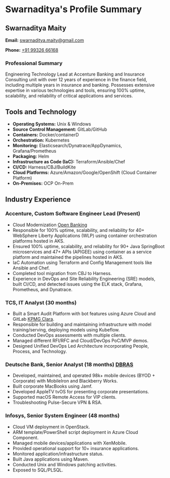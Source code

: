# Swarnaditya's Profile Summary

## Swarnaditya Maity

**Email:** [swarnaditya.maity@gmail.com](mailto:swarnaditya.maity@gmail.com)

**Phone:** [+91 99326 66168](tel:+919932666168)

### Professional Summary

Engineering Technology Lead at Accenture Banking and Insurance Consulting unit with over 12 years of experience in the finance field, including multiple years in insurance and banking. Possesses extensive expertise in various technologies and tools, ensuring 100% uptime, scalability, and reliability of critical applications and services.

## Tools and Technology

- **Operating Systems:** Unix & Windows
- **Source Control Management:** GitLab/GitHub
- **Containers:** Docker/containerD
- **Orchestration:** Kubernetes
- **Monitoring:** Elasticsearch/Dynatrace/AppDynamics, Grafana/Prometheus
- **Packaging:** Helm
- **Infrastructure as Code (IaC):** Terraform/Ansible/Chef
- **CI/CD:** Harness/CBJ/BuildKite
- **Cloud Platforms:** Azure/Amazon/Google/OpenShift (Cloud Container Platform)
- **On-Premises:** OCP On-Prem

## Industry Experience

### Accenture, Custom Software Engineer Lead (Present)

- Cloud Modernization [Open Banking](https://www.openbanking.org.uk/)
- Responsible for 100% uptime, scalability, and reliability for 40+ WebSphere Liberty Applications (WLP) using container orchestration platforms hosted in AKS.
- Ensured 100% uptime, scalability, and reliability for 90+ Java SpringBoot microservices and 47+ APIs (APIGEE) using container as a service platform and maintained the pipelines hosted in AKS.
- IaC Automation using Terraform and Config Management tools like Ansible and Chef.
- Completed tool migration from CBJ to Harness.
- Experience in DevOps and Site Reliability Engineering (SRE) models, built CI/CD, and detected issues using the ELK stack, Grafana, Prometheus, and Dynatrace.

### TCS, IT Analyst (30 months)

- Built a Smart Audit Platform with bot features using Azure Cloud and GitLab [KPMG Clara](https://kpmg.com/xx/en/what-we-do/services/audit/kpmg-clara.html).
- Responsible for building and maintaining infrastructure with model training/serving, deploying models using Kubeflow.
- Conducted DevOps assessments with multiple clients.
- Managed different RFI/RFC and Cloud/DevOps PoC/MVP demos.
- Designed Unified DevOps Led Architecture incorporating People, Process, and Technology.

### Deutsche Bank, Senior Analyst (18 months) [DBRAS](https://dbras.db.com/)

- Developed, maintained, and operated 98k+ mobile devices (BYOD + Corporate) with MobileIron and Blackberry Works.
- Built corporate MacBooks using Jamf.
- Developed AppleTV tvOS for presenting corporate presentations.
- Supported macOS Remote Access for VIP clients.
- Troubleshooting Pulse-Secure VPN & RSA.

### Infosys, Senior System Engineer (48 months)

- Cloud VM deployment in OpenStack.
- ARM template/PowerShell script deployment in Azure Cloud Component.
- Managed mobile devices/applications with XenMobile.
- Provided operational support for 10+ insurance applications.
- Monitored application/infrastructure status.
- Built Java applications using Maven.
- Conducted Unix and Windows patching activities.
- Exposed to SQL/PLSQL.
